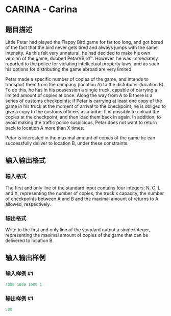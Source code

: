 # CARINA - Carina

## 题目描述

Little Petar had played the Flappy Bird game for far too long, and got bored of the fact that the bird never gets tired and always jumps with the same intensity. As this felt very unnatural, he had decided to make his own version of the game, dubbed PetarVBird™. However, he was immediately reported to the police for violating intellectual property laws, and as such his options for distributing the game abroad are very limited.

Petar made a specific number of copies of the game, and intends to transport them from the company (location A) to the distributer (location B). To do this, he has in his possession a single truck, capable of carrying a limited amount of copies at once. Along the way from A to B there is a series of customs checkpoints; if Petar is carrying at least one copy of the game in his truck at the moment of arrival to the checkpoint, he is obliged to give a copy to the customs officers as a bribe. It is possible to unload the copies at the checkpoint, and then load them back in again. In addition, to avoid making the traffic police suspicious, Petar does not want to return back to location A more than X times.

Petar is interested in the maximal amount of copies of the game he can successfully deliver to location B, under these constraints.

## 输入输出格式

### 输入格式

The first and only line of the standard input contains four integers: N, C, L and X, representing the number of copies, the truck's capacity, the number of checkpoints between A and B and the maximal amount of returns to A allowed, respectively.

### 输出格式

Write to the first and only line of the standard output a single integer, representing the maximal amount of copies of the game that can be delivered to location B.

## 输入输出样例

### 输入样例 #1

```cpp
4000 1000 1000 1
```


### 输出样例 #1

```cpp
500
```


